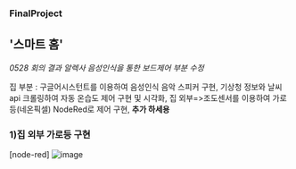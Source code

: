### FinalProject  
## '스마트 홈'  


*0528 회의 결과 알렉사 음성인식을 통한 보드제어 부분 수정*  

  
집 부분 : 구글어시스턴트를 이용하여 음성인식 음악 스피커 구현, 기상청 정보와 날씨 api 크롤링하여 자동 온습도 제어 구현 및 시각화, 집 외부=>조도센서를 이용하여 가로등(네온픽셀) NodeRed로 제어 구현, ****추가 하세용****



### 1)집 외부 가로등 구현


[node-red]
![image](https://user-images.githubusercontent.com/102004234/174437014-40a809d8-72b2-467c-a3f5-d242840059f4.png)
